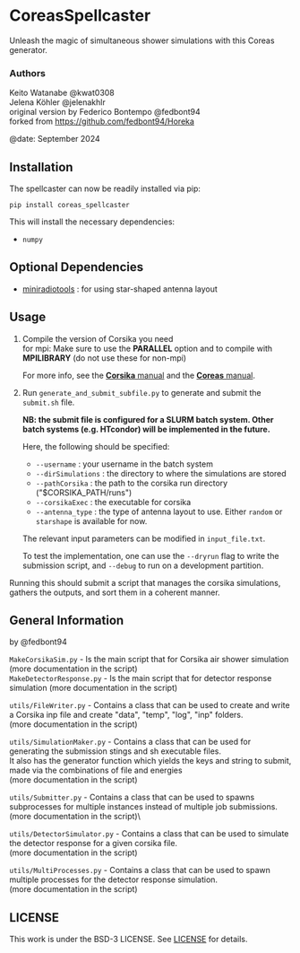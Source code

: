 # CoreasSpellcaster
Unleash the magic of simultaneous shower simulations with this Coreas generator.

### Authors
Keito Watanabe @kwat0308\
Jelena Köhler @jelenakhlr\
original version by Federico Bontempo @fedbont94\
forked from https://github.com/fedbont94/Horeka

@date: September 2024

## Installation

The spellcaster can now be readily installed via pip:
```
pip install coreas_spellcaster
```

This will install the necessary dependencies:
- `numpy`

## Optional Dependencies

- [miniradiotools](https://github.com/jelenakhlr/miniradiotools) : for using star-shaped antenna layout

## Usage

1. Compile the version of Corsika you need\
for mpi: Make sure to use the **PARALLEL** option and to compile with **MPILIBRARY** (do not use these for non-mpi)

   For more info, see the [**Corsika** manual](https://web.iap.kit.edu/corsika/usersguide/usersguide.pdf) and the [**Coreas** manual](https://web.ikp.kit.edu/huege/downloads/coreas-manual.pdf).

2. Run `generate_and_submit_subfile.py` to generate and submit the `submit.sh` file. 

   **NB: the submit file is configured for a SLURM batch system. Other batch systems (e.g. HTcondor) will be implemented in the future.**

   Here, the following should be specified:
   - `--username` : your username in the batch system
   - `--dirSimulations` : the directory to where the simulations are stored
   - `--pathCorsika` : the path to the corsika run directory ("$CORSIKA_PATH/runs")
   - `--corsikaExec` : the executable for corsika
   - `--antenna_type` : the type of antenna layout to use. Either `random` or `starshape` is available for now.

   The relevant input parameters can be modified in `input_file.txt`.

   To test the implementation, one can use the `--dryrun` flag to write the submission script, and `--debug` to run on a development partition.

Running this should submit a script that manages the corsika simulations, gathers the outputs, and sort them in a coherent manner.

## General Information
by @fedbont94

`MakeCorsikaSim.py` - Is the main script that for Corsika air shower simulation (more documentation in the script) \
`MakeDetectorResponse.py` - Is the main script that for detector response simulation (more documentation in the script)


`utils/FileWriter.py` -       Contains a class that can be used to create and write a Corsika inp file and create "data", "temp", "log", "inp" folders. \
                            (more documentation in the script)

                            
`utils/SimulationMaker.py` -  Contains a class that can be used for generating the submission stings and sh executable files. \
                            It also has the generator function which yields the keys and string to submit, 
                            made via the combinations of file and energies \
                            (more documentation in the script)

                            
`utils/Submitter.py` -        Contains a class that can be used to spawns subprocesses for multiple instances instead of multiple job submissions.
                            (more documentation in the script)\
                            

`utils/DetectorSimulator.py` - Contains a class that can be used to simulate the detector response for a given corsika file. \
                            (more documentation in the script)
                            
                            
`utils/MultiProcesses.py` -   Contains a class that can be used to spawn multiple processes for the detector response simulation. \
                            (more documentation in the script)

## LICENSE
This work is under the BSD-3 LICENSE. See [LICENSE](./LICENSE) for details.
